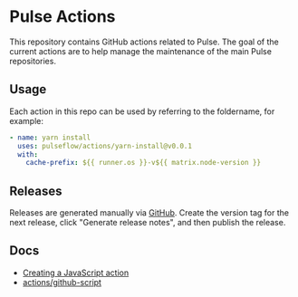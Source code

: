 # Pulse Actions

This repository contains GitHub actions related to Pulse. The goal of the
current actions are to help manage the maintenance of the main Pulse
repositories.

## Usage

Each action in this repo can be used by referring to the foldername, for example:

```yaml
- name: yarn install
  uses: pulseflow/actions/yarn-install@v0.0.1
  with:
    cache-prefix: ${{ runner.os }}-v${{ matrix.node-version }}
```

## Releases

Releases are generated manually via [GitHub](https://github.com/pulseflow/actions/releases/new). Create the version tag for the next release, click "Generate release notes", and then publish the release.

## Docs

- [Creating a JavaScript action](https://docs.github.com/en/actions/creating-actions/creating-a-javascript-action)
- [actions/github-script](https://github.com/actions/github-script)
